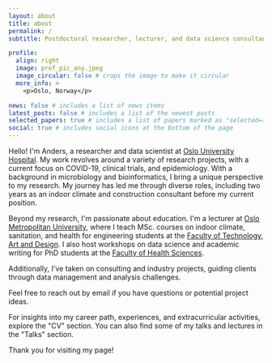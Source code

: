 ```yaml
---
layout: about
title: about
permalink: /
subtitle: Postdoctoral researcher, lecturer, and data science consultant

profile:
  align: right
  image: prof_pic_any.jpeg
  image_circular: false # crops the image to make it circular
  more_info: >
    <p>Oslo, Norway</p>

news: false # includes a list of news items
latest_posts: false # includes a list of the newest posts
selected_papers: true # includes a list of papers marked as "selected={true}"
social: true # includes social icons at the bottom of the page
---
```


Hello! I'm Anders, a researcher and data scientist at [Oslo University Hospital](https://www.ous-research.no/home/dahl/Group+members/22071). My work revolves around a variety of research projects, with a current focus on COVID-19, clinical trials, and epidemiology. With a background in microbiology and bioinformatics, I bring a unique perspective to my research. My journey has led me through diverse roles, including two years as an indoor climate and construction consultant before my current position. 

Beyond my research, I'm passionate about education. I'm a lecturer at [Oslo Metropolitan University](https://www.oslomet.no/en), where I teach MSc. courses on indoor climate, sanitation, and health for engineering students at the [Faculty of Technology, Art and Design](https://www.oslomet.no/en/about/tkd). I also host workshops on data science and academic writing for PhD students at the [Faculty of Health Sciences](https://www.oslomet.no/en/about/hv).

Additionally, I've taken on consulting and industry projects, guiding clients through data management and analysis challenges.

Feel free to reach out by email if you have questions or potential project ideas.

For insights into my career path, experiences, and extracurricular activities, explore the "CV" section. You can also find some of my talks and lectures in the "Talks" section.

Thank you for visiting my page! 